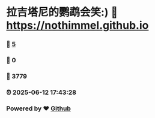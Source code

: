 # 拉吉塔尼的鹦鹉会笑:) :link: https://nothimmel.github.io 
### :page_facing_up: [5](https://nothimmel.github.io/tag.html) 
### :speech_balloon: 0 
### :hibiscus: 3779 
### :alarm_clock: 2025-06-12 17:43:28 
### Powered by :heart: [Github](https://github.com/NotHimmel/NotHimmel.github.io)
